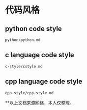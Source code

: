# 代码风格

## python code style

    python/python.md


## c language code style

    c-style/cstyle.md

## cpp language code style

    cpp-style/cpp-style.md

**以上文档来源网络，本人仅整理。
